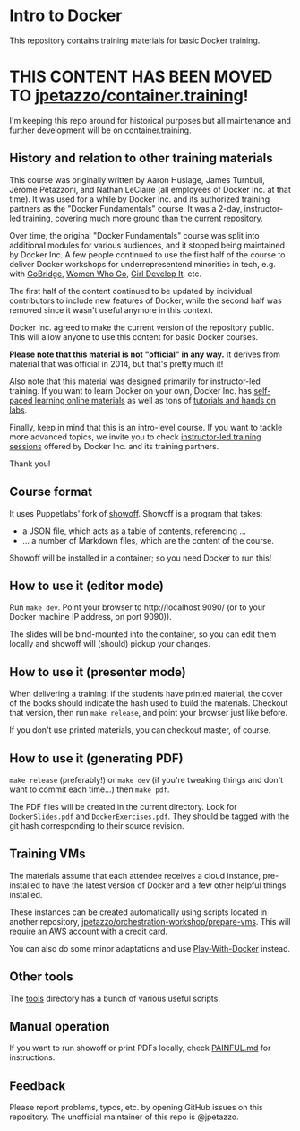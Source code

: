 # Intro to Docker

This repository contains training materials for basic Docker training.

# THIS CONTENT HAS BEEN MOVED TO [jpetazzo/container.training](https://github.com/jpetazzo/container.training)!

I'm keeping this repo around for historical purposes but all maintenance
and further development will be on container.training.


## History and relation to other training materials

This course was originally written by Aaron Huslage, James Turnbull,
Jérôme Petazzoni, and Nathan LeClaire (all employees of Docker Inc. at
that time). It was used for a while by Docker Inc. and its authorized
training partners as the "Docker Fundamentals" course. It was a 2-day,
instructor-led training, covering much more ground than the current
repository.

Over time, the original "Docker Fundamentals" course was split into
additional modules for various audiences, and it stopped being maintained
by Docker Inc. A few people continued to use the first half of the course
to deliver Docker workshops for underrepresentend minorities in tech, e.g.
with [GoBridge](https://blog.golangbridge.org/gobridge-is-organizing-a-docker-workshop-7b8c1f5f6060#.arg46bwer),
[Women Who Go](https://www.meetup.com/Women-Who-Go-Berlin/events/230021596/),
[Girl Develop It](https://www.meetup.com/girldevelopit/events/233729751/), etc.

The first half of the content continued to be updated by individual
contributors to include new features of Docker, while the second half
was removed since it wasn't useful anymore in this context.

Docker Inc. agreed to make the current version of the repository public.
This will allow anyone to use this content for basic Docker courses.

**Please note that this material is not "official" in any way.** It derives
from material that was official in 2014, but that's pretty much it!

Also note that this material was designed primarily for instructor-led
training. If you want to learn Docker on your own, Docker Inc. has
[self-paced learning online materials](
http://training.docker.com/category/self-paced-online) as well as
tons of [tutorials and hands on labs](https://github.com/docker/labs).

Finally, keep in mind that this is an intro-level course. If you
want to tackle more advanced topics, we invite you to check
[instructor-led training sessions](http://training.docker.com/instructor-led-training)
offered by Docker Inc. and its training partners.

Thank you!


## Course format

It uses Puppetlabs' fork of [showoff]. Showoff is a program that takes:

- a JSON file, which acts as a table of contents, referencing ...
- ... a number of Markdown files, which are the content of the course.

Showoff will be installed in a container; so you need Docker to run this!


## How to use it (editor mode)

Run `make dev`. Point your browser to http://localhost:9090/ (or to
your Docker machine IP address, on port 9090)).

The slides will be bind-mounted into the container, so you can
edit them locally and showoff will (should) pickup your changes.


## How to use it (presenter mode)

When delivering a training: if the students have printed material,
the cover of the books should indicate the hash used to build the
materials. Checkout that version, then run `make release`,
and point your browser just like before.

If you don't use printed materials, you can checkout master, of course.


## How to use it (generating PDF)

`make release` (preferably!) or `make dev` (if you're tweaking things
and don't want to commit each time...) then `make pdf`.

The PDF files will be created in the current directory. Look for
`DockerSlides.pdf` and `DockerExercises.pdf`. They should be tagged
with the git hash corresponding to their source revision.


## Training VMs

The materials assume that each attendee receives a cloud instance,
pre-installed to have the latest version of Docker and a few other
helpful things installed.

These instances can be created automatically using scripts located
in another repository, [jpetazzo/orchestration-workshop/prepare-vms](
https://github.com/jpetazzo/orchestration-workshop/tree/master/prepare-vms).
This will require an AWS account with a credit card.

You can also do some minor adaptations and use [Play-With-Docker](
http://play-with-docker.com/) instead.


## Other tools

The [tools](tools) directory has a bunch of various useful scripts.


## Manual operation

If you want to run showoff or print PDFs locally, check
[PAINFUL.md](PAINFUL.md) for instructions.


## Feedback

Please report problems, typos, etc. by opening GitHub issues on this
repository. The unofficial maintainer of this repo is @jpetazzo.


[showoff]: https://github.com/puppetlabs/showoff


